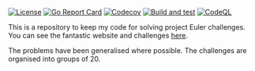 [![License](https://img.shields.io/github/license/andrew-field/projecteuler-go)](./LICENSE)
[![Go Report Card](https://goreportcard.com/badge/github.com/andrew-field/projecteuler-go)](https://goreportcard.com/report/github.com/andrew-field/projecteuler-go)
[![Codecov](https://codecov.io/gh/andrew-field/projecteuler-go/branch/master/graph/badge.svg)](https://codecov.io/gh/andrew-field/projecteuler-go)
[![Build and test](https://github.com/andrew-field/projecteuler-go/actions/workflows/build-test.yml/badge.svg)](https://github.com/andrew-field/projecteuler-go/actions/workflows/build-test.yml)
[![CodeQL](https://github.com/andrew-field/projecteuler-go/actions/workflows/codeql.yml/badge.svg)](https://github.com/andrew-field/projecteuler-go/actions/workflows/codeql.yml)

This is a repository to keep my code for solving project Euler challenges. You can see the fantastic website and challenges [here](https://projecteuler.net/ "Project Euler").

The problems have been generalised where possible. The challenges are organised into groups of 20.

